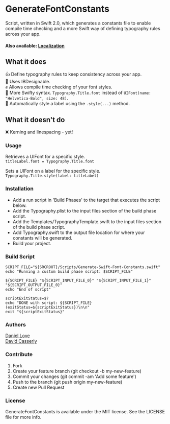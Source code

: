 # GenerateFontConstants    
Script, written in Swift 2.0, which generates a constants file to enable compile time checking and a more Swift way of defining typography rules across your app.

#### Also available: [Localization](https://github.com/devedup/GenerateI18NConstants)

## What it does
👍 Define typography rules to keep consistency across your app.    
👏 Uses IBDesignable.  
✊ Allows compile time checking  of your font styles.  
🙏 More Swifty syntax. `Typography.Title.font` instead of `UIFont(name: "Helvetica-Bold", size: 48)`.    
💪 Automatically style a label using the `.style(...)` method.    

## What it doesn't do
❌ Kerning and linespacing  -  yet!  

### Usage
Retrieves a UIFont for a specific style.   
``titleLabel.font = Typography.Title.font``

Sets a UIFont on a label for the specific style.   
``Typography.Title.style(label: titleLabel)``

### Installation
* Add a run script in 'Build Phases' to the target that executes the script below.
* Add the Typography.plist to the input files section of the build phase script.
* Add the Templates/TypographyTemplate.swift to the input files section of the build phase script.
* Add Typography.swift to the output file location for where your constants will be generated.
* Build your project.

### Build Script
````
SCRIPT_FILE="${SRCROOT}/Scripts/Generate-Swift-Font-Constants.swift"
echo "Running a custom build phase script: $SCRIPT_FILE"

${SCRIPT_FILE} "${SCRIPT_INPUT_FILE_0}" "${SCRIPT_INPUT_FILE_1}" "${SCRIPT_OUTPUT_FILE_0}"
echo "End of script"

scriptExitStatus=$?
echo "DONE with script: ${SCRIPT_FILE} (exitStatus=${scriptExitStatus})\n\n"
exit "${scriptExitStatus}"
````

### Authors   
[Daniel Love](https://github.com/4eleven7)  
[David Casserly](https://github.com/devedup)

### Contribute
1. Fork
1. Create your feature branch (git checkout -b my-new-feature)
1. Commit your changes (git commit -am 'Add some feature')
1. Push to the branch (git push origin my-new-feature)
1. Create new Pull Request

### License
GenerateFontConstants is available under the MIT license. See the LICENSE file for more info.
